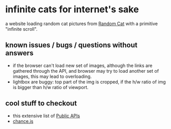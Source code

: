 # infinite cats for internet's sake
a website loading random cat pictures from [Random Cat](https://aws.random.cat/meow) with a primitive "infinite scroll".

## known issues / bugs / questions without answers
- if the browser can't load new set of images, although the links are gathered through the API, and browser may try to load another set of images, this may lead to overloading.
- lightbox are buggy: top part of the img is cropped, if the h/w ratio of img is bigger than h/w ratio of viewport.

## cool stuff to checkout
- this extensive list of [Public APIs](https://github.com/public-apis/public-apis)
- [chance.js](https://github.com/chancejs/chancejs)
